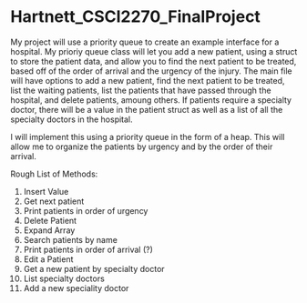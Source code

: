 # Hartnett_CSCI2270_FinalProject
My project will use a priority queue to create an example interface for a hospital. My prioriy queue class will let you add a new patient, using a struct to store the patient data, and allow you to find the next patient to be treated, based off of the order of arrival and the urgency of the injury. The main file will have options to add a new patient, find the next patient to be treated, list the waiting patients, list the patients that have passed through the hospital, and delete patients, amoung others. If patients require a specialty doctor, there will be a value in the patient struct as well as a list of all the specialty doctors in the hospital. 

I will implement this using a priority queue in the form of a heap. This will allow me to organize the patients by urgency and by the order of their arrival. 



Rough List of Methods:

1. Insert Value
2. Get next patient
3. Print patients in order of urgency
4. Delete Patient
5. Expand Array
6. Search patients by name
7. Print patients in order of arrival (?)
8. Edit a Patient
9. Get a new patient by specialty doctor
10. List specialty doctors
11. Add a new speciality doctor
